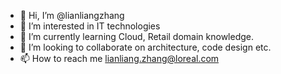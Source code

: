 - 👋 Hi, I’m @lianliangzhang
- 👀 I’m interested in IT technologies 
- 🌱 I’m currently learning Cloud, Retail domain knowledge.
- 💞️ I’m looking to collaborate on architecture, code design etc.
- 📫 How to reach me lianliang.zhang@loreal.com

<!---
lianliangzhang/lianliangzhang is a ✨ special ✨ repository because its `README.md` (this file) appears on your GitHub profile.
You can click the Preview link to take a look at your changes.
--->

